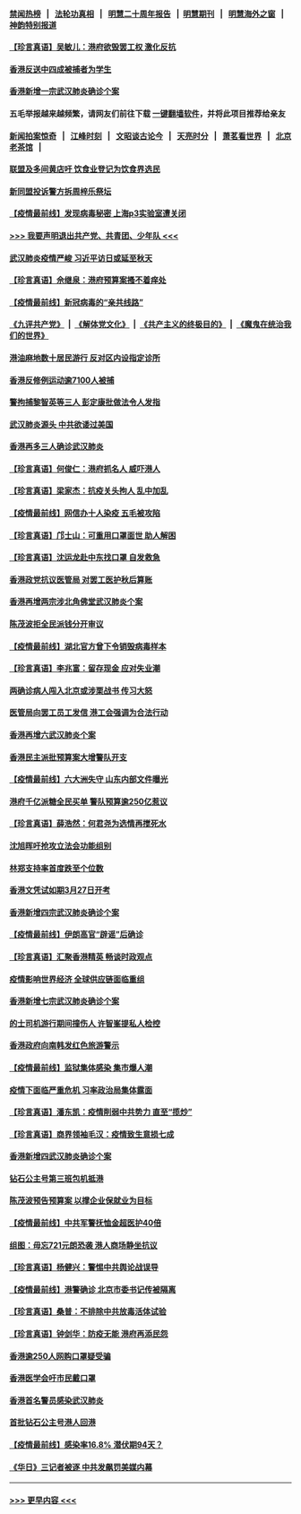 #### [禁闻热榜](热点新闻.md?=0)  &nbsp;&nbsp;|&nbsp;&nbsp; [法轮功真相](https://github.com/gfw-breaker/truth/blob/master/README.md?=0) &nbsp;&nbsp;|&nbsp;&nbsp; [明慧二十周年报告](https://github.com/gfw-breaker/mh-reports/blob/master/README.md?=0) &nbsp;&nbsp;|&nbsp;&nbsp;[明慧期刊](https://github.com/gfw-breaker/mh-qikan) &nbsp;&nbsp;|&nbsp;&nbsp; [明慧海外之窗](https://github.com/gfw-breaker/mh-news/blob/master/README.md?=0) &nbsp;&nbsp;|&nbsp;&nbsp; [神韵特别报道](https://github.com/gfw-breaker/mh-news/blob/master/shenyun.md?=0)
#### [【珍言真语】吴敏儿：港府欲毁罢工权 激化反抗](../pages/nsc415/n11912457.md?t=03040502) 
#### [香港反送中四成被捕者为学生](../pages/nsc415/n11910730.md?t=03040502) 
#### [香港新增一宗武汉肺炎确诊个案](../pages/nsc415/n11910724.md?t=03040502) 
#### 五毛举报越来越频繁，请网友们前往下载 [一键翻墙软件](https://github.com/gfw-breaker/ssr-accounts)，并将此项目推荐给亲友
#### [新闻拍案惊奇](https://github.com/gfw-breaker/banned-news/blob/master/pages/link4.md) &nbsp;&nbsp;|&nbsp;&nbsp; [江峰时刻](https://github.com/gfw-breaker/banned-news/blob/master/pages/link4.md) &nbsp;&nbsp;|&nbsp;&nbsp; [文昭谈古论今](https://github.com/gfw-breaker/banned-news/blob/master/pages/link4.md) &nbsp;&nbsp;|&nbsp;&nbsp; [天亮时分](https://github.com/gfw-breaker/banned-news/blob/master/pages/link4.md) &nbsp;&nbsp;|&nbsp;&nbsp; [萧茗看世界](https://github.com/gfw-breaker/banned-news/blob/master/pages/link4.md) &nbsp;&nbsp;|&nbsp;&nbsp; [北京老茶馆](https://github.com/gfw-breaker/banned-news/blob/master/pages/link4.md) &nbsp;&nbsp;|&nbsp;&nbsp; 
#### [联盟及多间黄店吁 饮食业登记为饮食界选民](../pages/nsc415/n11910718.md?t=03040502) 
#### [新同盟投诉警方拆周梓乐祭坛](../pages/nsc415/n11910707.md?t=03040502) 
#### [【疫情最前线】发现病毒秘密 上海p3实验室遭关闭](../pages/nsc415/n11910640.md?t=03040502) 
#### [>>> 我要声明退出共产党、共青团、少年队 <<<](https://github.com/begood0513/goodnews/blob/master/quit/letter.md) 
#### [武汉肺炎疫情严峻 习近平访日或延至秋天](../pages/nsc415/n11910570.md?t=03040502) 
#### [【珍言真语】佘继泉：港府预算案搔不着痒处](../pages/nsc415/n11910011.md?t=03040502) 
#### [【疫情最前线】新冠病毒的“亲共线路”](../pages/nsc415/n11907734.md?t=03040502) 
#### [《九评共产党》](https://github.com/begood0513/9ping.md/blob/master/README.md) &nbsp;|&nbsp; [《解体党文化》](../../../../jtdwh.md/blob/master/README.md)  &nbsp;|&nbsp; [《共产主义的终极目的》](../../../../gczydzjmd.md/blob/master/README.md) &nbsp;|&nbsp; [《魔鬼在统治我们的世界》](../../../../mgztzwmdsj.md/blob/master/README.md) 
#### [港油麻地数十居民游行 反对区内设指定诊所](../pages/nsc415/n11907900.md?t=03040502) 
#### [香港反修例运动逾7100人被捕](../pages/nsc415/n11907922.md?t=03040502) 
#### [警拘捕黎智英等三人 彭定康批做法令人发指](../pages/nsc415/n11907905.md?t=03040502) 
#### [武汉肺炎源头 中共欲诿过美国](../pages/nsc415/n11907665.md?t=03040502) 
#### [香港再多三人确诊武汉肺炎](../pages/nsc415/n11907846.md?t=03040502) 
#### [【珍言真语】何俊仁：港府抓名人 威吓港人](../pages/nsc415/n11907561.md?t=03040502) 
#### [【珍言真语】梁家杰：抗疫关头拘人 乱中加乱](../pages/nsc415/n11907444.md?t=03040502) 
#### [【疫情最前线】网信办十人染疫 五毛被攻陷](../pages/nsc415/n11903757.md?t=03040502) 
#### [【珍言真语】邝士山：可重用口罩面世 助人解困](../pages/nsc415/n11903875.md?t=03040502) 
#### [【珍言真语】沈运龙赴中东找口罩 自发救急](../pages/nsc415/n11903291.md?t=03040502) 
#### [香港政党抗议医管局 对罢工医护秋后算账](../pages/nsc415/n11901746.md?t=03040502) 
#### [香港再增两宗涉北角佛堂武汉肺炎个案](../pages/nsc415/n11901737.md?t=03040502) 
#### [陈茂波拒全民派钱分开审议](../pages/nsc415/n11901672.md?t=03040502) 
#### [【疫情最前线】湖北官方曾下令销毁病毒样本](../pages/nsc415/n11901518.md?t=03040502) 
#### [【珍言真语】李兆富：留存现金 应对失业潮](../pages/nsc415/n11901448.md?t=03040502) 
#### [两确诊病人闯入北京或涉栗战书 传习大怒](../pages/nsc415/n11901180.md?t=03040502) 
#### [医管局向罢工员工发信 港工会强调为合法行动](../pages/nsc415/n11898870.md?t=03040502) 
#### [香港再增六武汉肺炎个案](../pages/nsc415/n11898843.md?t=03040502) 
#### [香港民主派批预算案大增警队开支](../pages/nsc415/n11898813.md?t=03040502) 
#### [【疫情最前线】六大洲失守 山东内部文件曝光](../pages/nsc415/n11898455.md?t=03040502) 
#### [港府千亿派糖全民买单 警队预算逾250亿惹议](../pages/nsc415/n11898608.md?t=03040502) 
#### [【珍言真语】薛浩然：何君尧为选情再搅死水](../pages/nsc415/n11898269.md?t=03040502) 
#### [沈旭晖吁抢攻立法会功能组别](../pages/nsc415/n11896084.md?t=03040502) 
#### [林郑支持率首度跌至个位数](../pages/nsc415/n11896058.md?t=03040502) 
#### [香港文凭试如期3月27日开考](../pages/nsc415/n11896055.md?t=03040502) 
#### [香港新增四宗武汉肺炎确诊个案](../pages/nsc415/n11896040.md?t=03040502) 
#### [【疫情最前线】伊朗高官“辟谣”后确诊](../pages/nsc415/n11895902.md?t=03040502) 
#### [【珍言真语】汇聚香港精英 畅谈时政观点](../pages/nsc415/n11895733.md?t=03040502) 
#### [疫情影响世界经济 全球供应链面临重组](../pages/nsc415/n11895634.md?t=03040502) 
#### [香港新增七宗武汉肺炎确诊个案](../pages/nsc415/n11893498.md?t=03040502) 
#### [的士司机游行期间撞伤人 许智峯提私人检控](../pages/nsc415/n11893483.md?t=03040502) 
#### [香港政府向南韩发红色旅游警示](../pages/nsc415/n11893398.md?t=03040502) 
#### [【疫情最前线】监狱集体感染 集市爆人潮](../pages/nsc415/n11893181.md?t=03040502) 
#### [疫情下面临严重危机  习率政治局集体露面](../pages/nsc415/n11893305.md?t=03040502) 
#### [【珍言真语】潘东凯：疫情削弱中共势力 直至“揽炒”](../pages/nsc415/n11892866.md?t=03040502) 
#### [【珍言真语】商界领袖毛汉：疫情致生意损七成](../pages/nsc415/n11890348.md?t=03040502) 
#### [香港新增四武汉肺炎确诊个案](../pages/nsc415/n11890610.md?t=03040502) 
#### [钻石公主号第三班包机抵港](../pages/nsc415/n11890645.md?t=03040502) 
#### [陈茂波预告预算案 以撑企业保就业为目标](../pages/nsc415/n11890574.md?t=03040502) 
#### [【疫情最前线】中共军警抚恤金超医护40倍](../pages/nsc415/n11890458.md?t=03040502) 
#### [组图：毋忘721元朗恐袭 港人商场静坐抗议](../pages/nsc415/n11876882.md?t=03040502) 
#### [【珍言真语】杨健兴：警惕中共舆论战误导](../pages/nsc415/n11888131.md?t=03040502) 
#### [【疫情最前线】港警确诊 北京市委书记传被隔离](../pages/nsc415/n11886872.md?t=03040502) 
#### [【珍言真语】桑普：不排除中共放毒活体试验](../pages/nsc415/n11886832.md?t=03040502) 
#### [【珍言真语】钟剑华：防疫无能 港府再添民怨](../pages/nsc415/n11884504.md?t=03040502) 
#### [香港逾250人网购口罩疑受骗](../pages/nsc415/n11884388.md?t=03040502) 
#### [香港医学会吁市民戴口罩](../pages/nsc415/n11884367.md?t=03040502) 
#### [香港首名警员感染武汉肺炎](../pages/nsc415/n11884357.md?t=03040502) 
#### [首批钻石公主号港人回港](../pages/nsc415/n11884333.md?t=03040502) 
#### [【疫情最前线】感染率16.8% 潜伏期94天？](../pages/nsc415/n11884256.md?t=03040502) 
#### [《华日》三记者被逐 中共发飙罚美媒内幕](../pages/nsc415/n11884184.md?t=03040502) 

----
#### [ >>> 更早内容 <<< ](../indexes/nsc415-earlier.md)
